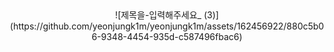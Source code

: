 

<div align="center">
![제목을-입력해주세요_ (3)](https://github.com/yeonjungk1m/yeonjungk1m/assets/162456922/880c5b06-9348-4454-935d-c587496fbac6)
</div>








<!--
**yeonjungk1m/yeonjungk1m** is a ✨ _special_ ✨ repository because its `README.md` (this file) appears on your GitHub profile.

Here are some ideas to get you started:

- 🔭 I’m currently working on ...
- 🌱 I’m currently learning ...
- 👯 I’m looking to collaborate on ...
- 🤔 I’m looking for help with ...
- 💬 Ask me about ...
- 📫 How to reach me: ...
- 😄 Pronouns: ...
- ⚡ Fun fact: ...
-->
